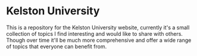 # Kelston University

This is a repository for the Kelston University website, currently it's a small collection of topics I find interesting and would like to share with others. Though over time it'll be much more comprehensive and offer a wide range of topics that everyone can benefit from.